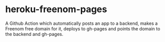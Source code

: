# heroku-freenom-pages
A Github Action which automatically posts an app to a backend, makes a Freenom free domain for it, deploys to gh-pages and points the domain to the backend and gh-pages.
